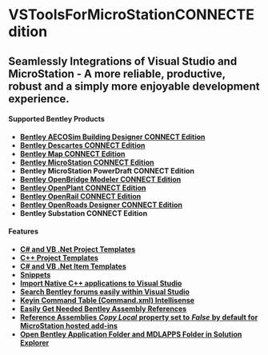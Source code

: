 # VSToolsForMicroStationCONNECTEdition
## Seamlessly Integrations of Visual Studio and MicroStation - A more reliable, productive, robust and a simply more enjoyable development experience.

#### Supported Bentley Products
+ **[Bentley AECOSim Building Designer CONNECT Edition](https://www.bentley.com/en/products/brands/aecosim/)**
+ **[Bentley Descartes CONNECT Edition](https://www.bentley.com/en/products/brands/descartes/)**
+ **[Bentley Map CONNECT Edition](https://www.bentley.com/en/products/brands/map/)**
+ **[Bentley MicroStation CONNECT Edition](https://www.bentley.com/en/products/brands/microstation/)**
+ **Bentley MicroStation PowerDraft CONNECT Edition**
+ **[Bentley OpenBridge Modeler CONNECT Edition](https://www.bentley.com/en/products/brands/openbridge-modeler/)**
+ **[Bentley OpenPlant CONNECT Edition](https://www.bentley.com/en/products/brands/openplant/)**
+ **[Bentley OpenRail CONNECT Edition](https://www.bentley.com/en/products/brands/openrail/)**
+ **[Bentley OpenRoads Designer CONNECT Edition](https://www.bentley.com/en/products/brands/openroads/)**
+ **Bentley Substation CONNECT Edition**

#### Features
+ [**C# and VB .Net Project Templates**](#CSharp-and-VB-NET-Project-Templates) 
+ [**C++ Project Templates**](#CPP-Project-Templates) 
+ [**C# and VB .Net Item Templates**](#CSharp-and-VB-NET-Item-Templates) 
+ [**Snippets**](#Snippets)
+ [**Import Native C++ applications to Visual Studio**](#Import-Native-CPP) 
+ [**Search Bentley forums easily within Visual Studio**](#Search-Bentley-Forums) 
+ [**Keyin Command Table (Command.xml) Intellisense**](#Keyin-Command-Table-Intellisense)
+ [**Easily Get Needed Bentley Assembly References**](#Easily-Get-Needed-Bentley-Assembly-References)
+ [**Reference Assemblies** ***Copy Local*** **property set to** ***False*** **by default for MicroStation hosted add-ins**](#Copy-Local-Property) 
+ [**Open Bentley Application Folder and MDLAPPS Folder in Solution Explorer**](#Open-Bentley-Application-Folder-and-MDLAPPS-Folder-in-Solution-Explorer)